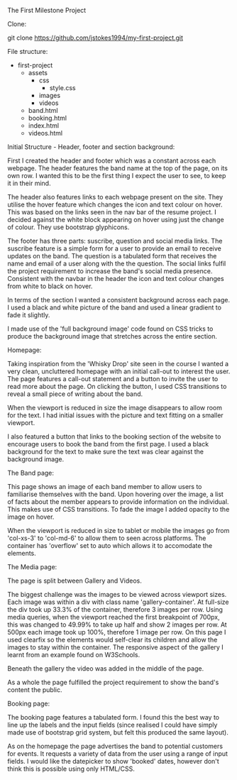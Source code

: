 The First Milestone Project

Clone:

git clone https://github.com/jstokes1994/my-first-project.git

File structure:

- first-project
    - assets
        - css
            - style.css
        - images
        - videos
    - band.html
    - booking.html
    - index.html
    - videos.html

        

Initial Structure - Header, footer and section background:

First I created the header and footer which was a constant across each webpage.
The header features the band name at the top of the page, on its own row. I
wanted this to be the first thing I expect the user to see, to keep it in their
mind. 

The header also features links to each webpage present on the site. They utilise
the hover feature which changes the icon and text colour on hover. This was 
based on the links seen in the nav bar of the resume project. I decided against
the white block appearing on hover using just the change of colour. They use 
bootstrap glyphicons.

The footer has three parts: suscribe, question and social media links. The
suscribe feature is a simple form for a user to provide an email to receive 
updates on the band. The question is a tabulated form that receives the name and
email of a user along with the the question. The social links fulfil the project
requirement to increase the band's social media presence. Consistent with the 
navbar in the header the icon and text colour changes from white to black on 
hover.

In terms of the section I wanted a consistent background across each page. I
used a black and white picture of the band and used a linear gradient to fade
it slightly. 

I made use of the 'full background image' code found on CSS tricks to produce
the background image that stretches across the entire section.

Homepage:

Taking inspiration from the 'Whisky Drop' site seen in the course I wanted a
very clean, uncluttered homepage with an initial call-out to interest the user.
The page features a call-out statement and a button to invite the user to read 
more about the page. On clicking the button, I used CSS transitions to reveal a
small piece of writing about the band.

When the viewport is reduced in size the image disappears to allow room for the
text. I had initial issues with the picture and text fitting on a smaller
viewport.

I also featured a button that links to the booking section of the website to
encourage users to book the band from the first page.
I used a black background for the text to make sure the text was clear against
the background image.

The Band page:

This page shows an image of each band member to allow users to familiarise
themselves with the band. Upon hovering over the image, a list of facts about
the member appears to provide information on the individual. This makes use of 
CSS transitions. To fade the image I added opacity to the image on hover.

When the viewport is reduced in size to tablet or mobile the images go from
'col-xs-3' to 'col-md-6' to allow them to seen across platforms. The container
has 'overflow' set to auto which allows it to accomodate the elements.

The Media page:

The page is split between Gallery and Videos.

The biggest challenge was the images to be viewed across viewport sizes.
Each image was within a div with class name 'gallery-container'. At full-size 
the div took up 33.3% of the container, therefore 3 images per row. Using media
queries, when the viewport reached the first breakpoint of 700px, this was
changed to 49.99% to take up half and show 2 images per row. At 500px each image
took up 100%, therefore 1 image per row. On this page I used clearfix so the 
elements would self-clear its children and allow the images to stay within the
container. The responsive aspect of the gallery I learnt from an example found 
on W3Schools.

Beneath the gallery the video was added in the middle of the page.

As a whole the page fulfilled the project requirement to show the band's content
the public.

Booking page:

The booking page features a tabulated form. I found this the best way to line up
the labels and the input fields (since realised I could have simply made use
of bootstrap grid system, but felt this produced the same layout).

As on the homepage the page advertises the band to potential customers for 
events. It requests a variety of data from the user using a range of input
fields. I would like the datepicker to show 'booked' dates, however don't think
this is possible using only HTML/CSS.



